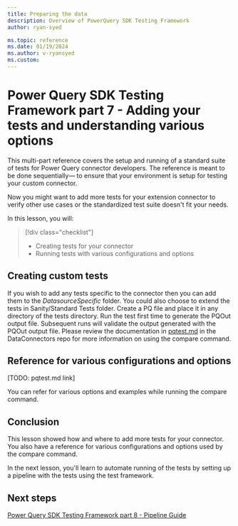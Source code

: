 ```yaml
---
title: Preparing the data
description: Overview of PowerQuery SDK Testing Framework
author: ryan-syed

ms.topic: reference
ms.date: 01/19/2024
ms.author: v-ryansyed
ms.custom:
---
```


# Power Query SDK Testing Framework part 7 - Adding your tests and understanding various options

This multi-part reference covers the setup and running of a standard suite of tests for Power Query connector developers. The reference is meant to be done sequentially&mdash; to ensure that your environment is setup for testing your custom connector.

Now you might want to add more tests for your extension connector to verify other use cases or the standardized test suite doesn't fit your needs.

In this lesson, you will:

> [!div class="checklist"]
> * Creating tests for your connector
> * Running tests with various configurations and options

## Creating custom tests

If you wish to add any tests specific to the connector then you can add them to the *DatasourceSpecific* folder. You could also choose to extend the tests in Sanity/Standard Tests folder. Create a PQ file and place it in any directory of the tests directory. Run the test first time to generate the PQOut output file. Subsequent runs will validate the output generated with the PQOut output file. Please review the documentation in [pqtest.md](https://dev.azure.com/powerbi/Power%20Query/_git/DataConnectors?path=/PowerQuerySDKTestFramework/docs/PowerQuerySdkTools/Tools/PQTest/pqtest.md&_a=preview&version=GBmaster) in the DataConnectors repo for more information on using the compare command.

## Reference for various configurations and options

[TODO: pqtest.md link]

You can refer []() for various options and examples while running the compare command.

## Conclusion

This lesson showed how and where to add more tests for your connector. You also have a reference for various configurations and options used by the compare command.

In the next lesson, you'll learn to automate running of the tests by setting up a pipeline with the tests using the test framework.

## Next steps

[Power Query SDK Testing Framework part 8 - Pipeline Guide](../9-pipeline/readme.md)
